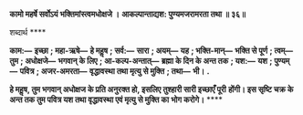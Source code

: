 **कामो महर्षे सर्वोऽयं भक्तिमांस्त्वमधोक्षजे ।** **आकल्पान्ताद्यश: पुण्यमजरामरता तथा ॥ ३६॥** 

शब्दार्थ **** 

**काम:—** **इच्छा** **; महा-ऋषे—** **हे महॢष** **; सर्व:—** **सारा** **; अयम्—** **यह** **; भक्ति-मान्—** **भक्ति से पूर्ण** **; त्वम्—** **तुम** **; अधोक्षजे—** **भगवान् के लिए** **; आ-कल्प-अन्तात्—** **ब्रह्मा के दिन के अन्त तक** **; यश:—** **यश** **; पुण्यम्—** **पवित्र** **; अजर-अमरता—** **वृद्धावस्था तथा मृत्यु से मुक्ति** **; तथा—** **भी।** **.** 

**हे महॢष, तुम भगवान् अधोक्षज के प्रति अनुरक्त हो, इसलिए तुश्हारी सारी इच्छाएँ पूरी** **होंगी। इस सृष्टि चक्र के अन्त तक तुम पवित्र यश तथा वृद्धावस्था एवं मृत्यु से मुक्ति का** **भोग करोगे।** **** 